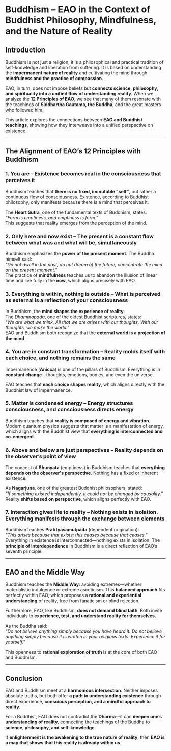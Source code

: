 # Buddhism – EAO in the Context of Buddhist Philosophy, Mindfulness, and the Nature of Reality  

## Introduction  

Buddhism is not just a religion; it is a philosophical and practical tradition of self-knowledge and liberation from suffering. It is based on understanding the **impermanent nature of reality** and cultivating the mind through **mindfulness and the practice of compassion**.  

EAO, in turn, does not impose beliefs but **connects science, philosophy, and spirituality into a unified flow of understanding reality**. When we analyze the **12 Principles of EAO**, we see that many of them resonate with the teachings of **Siddhartha Gautama, the Buddha**, and the great masters who followed him.  

This article explores the connections between **EAO and Buddhist teachings**, showing how they interweave into a unified perspective on existence.  

---

## The Alignment of EAO’s 12 Principles with Buddhism  

### **1. You are – Existence becomes real in the consciousness that perceives it**  
Buddhism teaches that **there is no fixed, immutable "self"**, but rather a continuous flow of consciousness. Existence, according to Buddhist philosophy, only manifests because there is a mind that perceives it.  

The **Heart Sutra**, one of the fundamental texts of Buddhism, states:  
*"Form is emptiness, and emptiness is form."*  
This suggests that reality emerges from the perception of the mind.  

### **2. Only here and now exist – The present is a constant flow between what was and what will be, simultaneously**  
Buddhism emphasizes the **power of the present moment**. The Buddha himself said:  
*"Do not dwell in the past, do not dream of the future, concentrate the mind on the present moment."*  
The practice of **mindfulness** teaches us to abandon the illusion of linear time and live fully in the **now**, which aligns precisely with EAO.  

### **3. Everything is within, nothing is outside – What is perceived as external is a reflection of your consciousness**  
In Buddhism, the **mind shapes the experience of reality**.  
The *Dhammapada*, one of the oldest Buddhist scriptures, states:  
*"We are what we think. All that we are arises with our thoughts. With our thoughts, we make the world."*  
EAO and Buddhism both recognize that the **external world is a projection of the mind**.  

### **4. You are in constant transformation – Reality molds itself with each choice, and nothing remains the same**  
Impermanence (**Anicca**) is one of the pillars of Buddhism. Everything is in **constant change**—thoughts, emotions, bodies, and even the universe.  

EAO teaches that **each choice shapes reality**, which aligns directly with the Buddhist law of impermanence.  

### **5. Matter is condensed energy – Energy structures consciousness, and consciousness directs energy**  
Buddhism teaches that **reality is composed of energy and vibration**. Modern quantum physics suggests that matter is a manifestation of energy, which aligns with the Buddhist view that **everything is interconnected and co-emergent**.  

### **6. Above and below are just perspectives – Reality depends on the observer’s point of view**  
The concept of **Shunyata** (emptiness) in Buddhism teaches that **everything depends on the observer's perspective**. Nothing has a fixed or inherent existence.  

As **Nagarjuna**, one of the greatest Buddhist philosophers, stated:  
*"If something existed independently, it could not be changed by causality."*  
Reality **shifts based on perspective**, which aligns perfectly with EAO.  

### **7. Interaction gives life to reality – Nothing exists in isolation. Everything manifests through the exchange between elements**  
Buddhism teaches **Pratītyasamutpāda** (dependent origination):  
*"This arises because that exists; this ceases because that ceases."*  
Everything in existence is interconnected—nothing exists in isolation. The **principle of interdependence** in Buddhism is a direct reflection of EAO’s seventh principle.  

---

## EAO and the Middle Way  

Buddhism teaches the **Middle Way**: avoiding extremes—whether materialistic indulgence or extreme asceticism. This **balanced approach** fits perfectly within EAO, which proposes a **rational and experiential understanding** of reality, free from fanaticism or blind rejection.  

Furthermore, EAO, like Buddhism, **does not demand blind faith**. Both invite individuals to **experience, test, and understand reality for themselves**.  

As the Buddha said:  
*"Do not believe anything simply because you have heard it. Do not believe anything simply because it is written in your religious texts. Experience it for yourself."*  

This openness to **rational exploration of truth** is at the core of both EAO and Buddhism.  

---

## Conclusion  

EAO and Buddhism meet at a **harmonious intersection**. Neither imposes absolute truths, but both offer **a path to understanding existence** through direct experience, **conscious perception, and a mindful approach to reality**.  

For a Buddhist, EAO does not contradict the **Dharma**—it can **deepen one’s understanding of reality**, connecting the teachings of the Buddha to **science, philosophy, and self-knowledge**.  

If **enlightenment is the awakening to the true nature of reality**, then **EAO is a map that shows that this reality is already within us**.